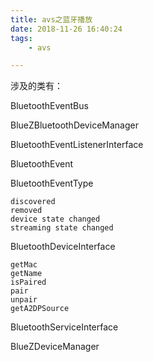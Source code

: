 ```yaml
---
title: avs之蓝牙播放
date: 2018-11-26 16:40:24
tags:
	- avs

---
```




涉及的类有：

BluetoothEventBus

BlueZBluetoothDeviceManager

BluetoothEventListenerInterface

BluetoothEvent

BluetoothEventType

```
discovered
removed
device state changed
streaming state changed
```

BluetoothDeviceInterface

```
getMac
getName
isPaired
pair
unpair
getA2DPSource

```

BluetoothServiceInterface

BlueZDeviceManager

